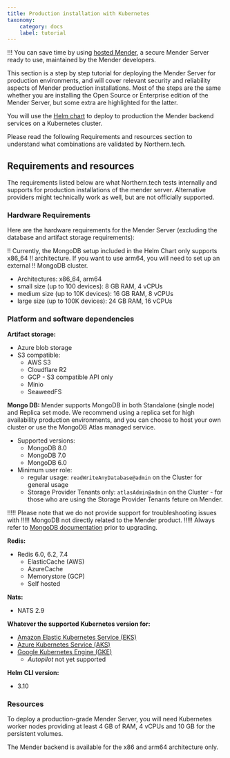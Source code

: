 ```yaml
---
title: Production installation with Kubernetes
taxonomy:
    category: docs
    label: tutorial
---
```


!!! You can save time by using [hosted Mender](https://hosted.mender.io?target=_blank), a secure Mender Server ready to use, maintained by the Mender developers.


This section is a step by step tutorial for deploying the Mender Server for production
environments, and will cover relevant security and reliability aspects of Mender
production installations.  Most of the steps are the same whether you are installing
the Open Source or Enterprise edition of the Mender Server, but some extra are
highlighted for the latter.

You will use the [Helm chart](https://github.com/mendersoftware/mender-helm) to
deploy to production the Mender backend services on a Kubernetes cluster.

Please read the following Requirements and resources section to understand what combinations are validated by Northern.tech.

## Requirements and resources

The requirements listed below are what Northern.tech tests internally and supports for production installations of the mender server. Alternative providers might technically work as well, but are not officially supported.

### Hardware Requirements
Here are the hardware requirements for the Mender Server (excluding the
database and artifact storage requirements):

!! Currently, the MongoDB setup included in the Helm Chart  only supports x86_64
!! architecture. If you want to use arm64, you will need to set up an external
!! MongoDB cluster.

* Architectures: x86_64, arm64
* small size (up to 100 devices): 8 GB RAM, 4 vCPUs
* medium size (up to 10K devices): 16 GB RAM, 8 vCPUs
* large size (up to 100K devices): 24 GB RAM, 16 vCPUs

### Platform and software dependencies


**Artifact storage:**
* Azure blob storage
* S3 compatible:
  * AWS S3
  * Cloudflare R2
  * GCP - S3 compatible API only
  * Minio
  * SeaweedFS


**Mongo DB:**
Mender supports MongoDB in both Standalone (single node) and Replica set mode.
We recommend using a replica set for high availability production environments,
and you can choose to host your own cluster or use the MongoDB Atlas managed
service.
* Supported versions:
  * MongoDB 8.0
  * MongoDB 7.0
  * MongoDB 6.0
* Minimum user role:
  * regular usage: `readWriteAnyDatabase@admin` on the Cluster for general usage
  * Storage Provider Tenants only: `atlasAdmin@admin` on the Cluster - for those
    who are using the Storage Provider Tenants feture on Mender.

!!!!! Please note that we do not provide support for troubleshooting issues with
!!!!! MongoDB not directly related to the Mender product.
!!!!! Always refer to [MongoDB documentation](https://www.mongodb.com/docs/manual/) prior to upgrading.

**Redis:**
* Redis 6.0, 6.2, 7.4
  * ElasticCache (AWS)
  * AzureCache
  * Memorystore (GCP)
  * Self hosted

**Nats:**
* NATS 2.9

**Whatever the supported Kubernetes version for:**
* [Amazon Elastic Kubernetes Service (EKS)](https://aws.amazon.com/eks/)
* [Azure Kubernetes Service (AKS)](https://azure.microsoft.com/en-au/services/kubernetes-service/)
* [Google Kubernetes Engine (GKE)](https://cloud.google.com/kubernetes-engine/)
    * *Autopilot* not yet supported

**Helm CLI version:**
* 3.10

### Resources

To deploy a production-grade Mender Server, you will need Kubernetes worker nodes providing
at least 4 GB of RAM, 4 vCPUs and 10 GB for the persistent volumes.

The Mender backend is available for the x86 and arm64 architecture only.
